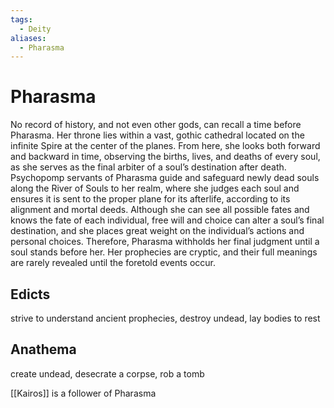 ```yaml
---
tags:
  - Deity
aliases:
  - Pharasma
---
```

# Pharasma
No record of history, and not even other gods, can recall a time before Pharasma. Her throne lies within a vast, gothic cathedral located on the infinite Spire at the center of the planes. From here, she looks both forward and backward in time, observing the births, lives, and deaths of every soul, as she serves as the final arbiter of a soul’s destination after death. Psychopomp servants of Pharasma guide and safeguard newly dead souls along the River of Souls to her realm, where she judges each soul and ensures it is sent to the proper plane for its afterlife, according to its alignment and mortal deeds. Although she can see all possible fates and knows the fate of each individual, free will and choice can alter a soul’s final destination, and she places great weight on the individual’s actions and personal choices. Therefore, Pharasma withholds her final judgment until a soul stands before her. Her prophecies are cryptic, and their full meanings are rarely revealed until the foretold events occur.

## Edicts
strive to understand ancient prophecies, destroy undead, lay bodies to rest
## Anathema 
create undead, desecrate a corpse, rob a tomb

[[Kairos]] is a follower of Pharasma